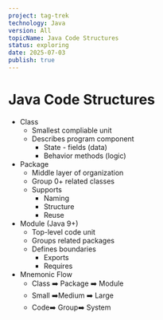 ```yaml
---
project: tag-trek
technology: Java
version: All
topicName: Java Code Structures
status: exploring
date: 2025-07-03
publish: true
---
```


# Java Code Structures
- Class
    - Smallest compliable unit
    - Describes program component
        - State - fields (data)
        - Behavior methods (logic)
- Package
    - Middle layer of organization
    - Group 0+ related classes
    - Supports
        - Naming
        - Structure
        - Reuse
- Module (Java 9+)
    - Top-level code unit
    - Groups related packages
    - Defines boundaries
        - Exports
        - Requires
- Mnemonic Flow
    - Class ➡️ Package ➡️ Module
    - Small ➡️Medium ➡️ Large
    - Code➡️ Group➡️ System